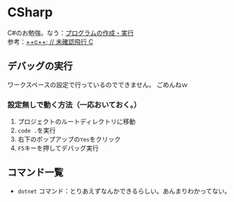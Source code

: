 # CSharp

C#のお勉強。なう：[プログラムの作成・実行](https://ufcpp.net/study/csharp/st_compile.html)  
参考：[++c++; // 未確認飛行 C](https://ufcpp.net/)

## デバッグの実行

ワークスペースの設定で行っているのでできません。  ごめんねｗ  

### 設定無しで動く方法（一応おいておく。）

1. プロジェクトのルートディレクトリに移動
1. `code .`を実行
1. 右下のポップアップの`Yes`をクリック
1. `F5`キーを押してデバッグ実行

## コマンド一覧

- `dotnet` コマンド：とりあえずなんかできるらしい。あんまりわかってない。
